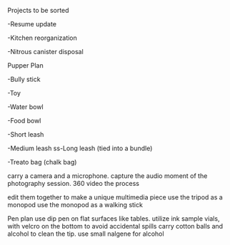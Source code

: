 Projects to be sorted

-Resume update

-Kitchen reorganization

-Nitrous canister disposal



Pupper Plan

-Bully stick

-Toy

-Water bowl

-Food bowl

-Short leash

-Medium leash
ss-Long leash (tied into a bundle)

-Treato bag (chalk bag)


carry a camera and a microphone.  capture the audio moment of the photography session. 360 video the process


edit them together to make a unique multimedia piece
use the tripod as a monopod use the monopod as a walking stick

Pen plan
use dip pen on flat surfaces like tables.
utilize ink sample vials, with  velcro on the  bottom to avoid accidental spills
carry cotton balls and alcohol to clean the tip.  use small nalgene for alcohol
